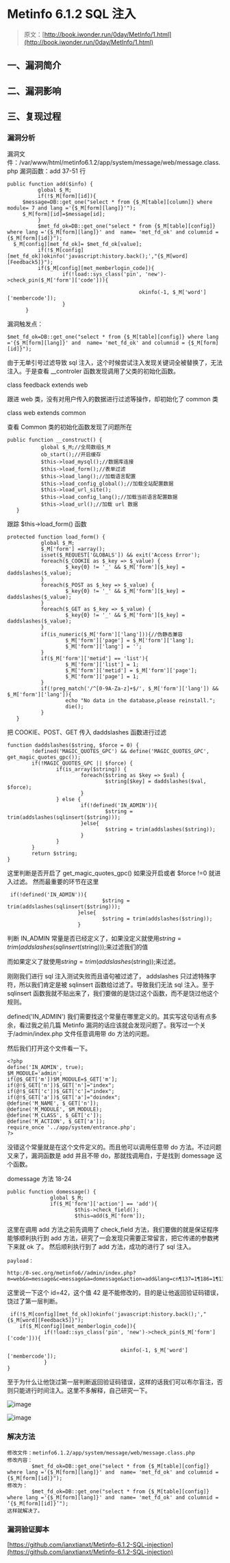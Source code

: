 # Metinfo 6.1.2 SQL 注入

> 原文：[http://book.iwonder.run/0day/MetInfo/1.html](http://book.iwonder.run/0day/MetInfo/1.html)

## 一、漏洞简介

## 二、漏洞影响

## 三、复现过程

### 漏洞分析

漏洞文件：/var/www/html/metinfo6.1.2/app/system/message/web/message.class.php 漏洞函数：add 37-51 行

```
public function add($info) {
          global $_M;
          if(!$_M[form][id]){
     $message=DB::get_one("select * from {$_M[table][column]} where module= 7 and lang ='{$_M[form][lang]}'");
     $_M[form][id]=$message[id];
          }
          $met_fd_ok=DB::get_one("select * from {$_M[table][config]} where lang ='{$_M[form][lang]}' and  name= 'met_fd_ok' and columnid = {$_M[form][id]}");
  $_M[config][met_fd_ok]= $met_fd_ok[value];
          if(!$_M[config][met_fd_ok])okinfo('javascript:history.back();',"{$_M[word][Feedback5]}");
          if($_M[config][met_memberlogin_code]){
                  if(!load::sys_class('pin', 'new')->check_pin($_M['form']['code'])){

                                           okinfo(-1, $_M['word']['membercode']);
                  }
      } 
```

漏洞触发点：

```
$met_fd_ok=DB::get_one("select * from {$_M[table][config]} where lang ='{$_M[form][lang]}' and  name= 'met_fd_ok' and columnid = {$_M[form][id]}"); 
```

由于无单引号过滤导致 sql 注入，这个时候尝试注入发现关键词全被替换了，无法注入。于是查看 __controler 函数发现调用了父类的初始化函数。

class feedback extends web

跟进 web 类，没有对用户传入的数据进行过滤等操作，却初始化了 common 类

class web extends common

查看 Common 类的初始化函数发现了问题所在

```
public function __construct() {
           global $_M;//全局数组$_M
           ob_start();//开启缓存
           $this->load_mysql();//数据库连接
           $this->load_form();//表单过滤
           $this->load_lang();//加载语言配置
           $this->load_config_global();//加载全站配置数据
           $this->load_url_site();
           $this->load_config_lang();//加载当前语言配置数据
           $this->load_url();//加载 url 数据
   } 
```

跟踪 $this→load_form() 函数

```
protected function load_form() {
           global $_M;
           $_M['form'] =array();
           isset($_REQUEST['GLOBALS']) && exit('Access Error');
           foreach($_COOKIE as $_key => $_value) {
                   $_key{0} != '_' && $_M['form'][$_key] = daddslashes($_value);
           }
           foreach($_POST as $_key => $_value) {
                   $_key{0} != '_' && $_M['form'][$_key] = daddslashes($_value);
           }
           foreach($_GET as $_key => $_value) {
                   $_key{0} != '_' && $_M['form'][$_key] = daddslashes($_value);
           }
           if(is_numeric($_M['form']['lang'])){//伪静态兼容
                   $_M['form']['page'] = $_M['form']['lang'];
                   $_M['form']['lang'] = '';
           }
           if($_M['form']['metid'] == 'list'){
                   $_M['form']['list'] = 1;
                   $_M['form']['metid'] = $_M['form']['page'];
                   $_M['form']['page'] = 1;
           }
           if(!preg_match('/^[0-9A-Za-z]+$/', $_M['form']['lang']) && $_M['form']['lang']){
                   echo "No data in the database,please reinstall.";
                   die();
           }
   } 
```

把 COOKIE、POST、GET 传入 daddslashes 函数进行过滤

```
function daddslashes($string, $force = 0) {
        !defined('MAGIC_QUOTES_GPC') && define('MAGIC_QUOTES_GPC',         get_magic_quotes_gpc());
        if(!MAGIC_QUOTES_GPC || $force) {
                if(is_array($string)) {
                        foreach($string as $key => $val) {
                                $string[$key] = daddslashes($val, $force);
                        }
                } else {
                        if(!defined('IN_ADMIN')){
                                $string = trim(addslashes(sqlinsert($string)));
                        }else{
                                $string = trim(addslashes($string));
                        }
                }
        }
        return $string;
} 
```

这里判断是否开启了 get_magic_quotes_gpc() 如果没开启或者 $force !=0 就进入过滤。 然而最重要的环节在这里

```
 if(!defined('IN_ADMIN')){
                               $string = trim(addslashes(sqlinsert($string)));
                       }else{
                               $string = trim(addslashes($string));
                       } 
```

判断 IN_ADMIN 常量是否已经定义了，如果没定义就使用$string = trim(addslashes(sqlinsert($string)));来过滤我们的值

而如果定义了就使用$string = trim(addslashes($string));来过滤。

刚刚我们进行 sql 注入测试失败而且语句被过滤了， addslashes 只过滤特殊字符，所以我们肯定是被 sqlinsert 函数给过滤了。导致我们无法 sql 注入。至于 sqlinsert 函数我就不贴出来了，我们要做的是饶过这个函数，而不是饶过他这个规则。

defined('IN_ADMIN') 我们需要找这个常量在哪里定义的。其实写这句话有点多余，看过我之前几篇 Metinfo 漏洞的话应该就会发现问题了。我写过一个关于/admin/index.php 文件任意调用带 do 方法的问题。

然后我们打开这个文件看一下。

```
<?php
define('IN_ADMIN', true);
$M_MODULE='admin';
if(@$_GET['m'])$M_MODULE=$_GET['m'];
if(@!$_GET['n'])$_GET['n']="index";
if(@!$_GET['c'])$_GET['c']="index";
if(@!$_GET['a'])$_GET['a']="doindex";
@define('M_NAME', $_GET['n']);
@define('M_MODULE', $M_MODULE);
@define('M_CLASS', $_GET['c']);
@define('M_ACTION', $_GET['a']);
require_once '../app/system/entrance.php';
?> 
```

没错这个常量就是在这个文件定义的。而且他可以调用任意带 do 方法。不过问题又来了，漏洞函数是 add 并且不带 do，那就找调用白，于是找到 domessage 这个函数。

domessage 方法 18-24

```
public function domessage() {
              global $_M;
              if($_M['form']['action'] == 'add'){
                      $this->check_field();
                      $this→add($_M['form']); 
```

这里在调用 add 方法之前先调用了 check_field 方法，我们要做的就是保证程序能够顺利执行到 add 方法，研究了一会发现只需要正常留言，把它传递的参数拷下来就 ok 了。 然后顺利执行到了 add 方法，成功的进行了 sql 注入。

```
payload：

http:/0-sec.org/metinfo6//admin/index.php?m=web&n=message&c=message&a=domessage&action=add&lang=cn¶137=1¶186=1¶138=1¶139=1¶140=1&id=42 
```

这里说一下这个 id=42，这个值 42 是不能修改的，目的是让他返回验证码错误，饶过了第一层判断。

```
 if(!$_M[config][met_fd_ok])okinfo('javascript:history.back();',"{$_M[word][Feedback5]}");
    if($_M[config][met_memberlogin_code]){
            if(!load::sys_class('pin', 'new')->check_pin($_M['form']['code'])){

                                     okinfo(-1, $_M['word']['membercode']);
            }
} 
```

至于为什么让他饶过第一层判断返回验证码错误，这样的话我们可以布尔盲注，否则只能进行时间注入。这里不多解释，自己研究一下。

![image](img/ca4e9961e76360dd2a10810bf4e83e2c.png)

![image](img/ff9f21dfbe14606910f3d946149d1935.png)

### 解决方法

```
修改文件：metinfo6.1.2/app/system/message/web/message.class.php
修改内容：
        $met_fd_ok=DB::get_one("select * from {$_M[table][config]} where lang ='{$_M[form][lang]}' and  name= 'met_fd_ok' and columnid = {$_M[form][id]}");
修改为：
        $met_fd_ok=DB::get_one("select * from {$_M[table][config]} where lang ='{$_M[form][lang]}' and  name= 'met_fd_ok' and columnid = ‘{$_M[form][id]}’");
这样就解决了。 
```

### 漏洞验证脚本

[https://github.com/ianxtianxt/Metinfo-6.1.2-SQL-injection](https://github.com/ianxtianxt/Metinfo-6.1.2-SQL-injection)

